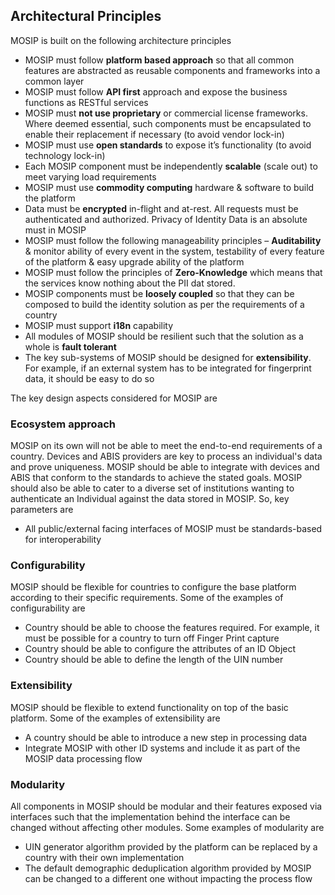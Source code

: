 ## Architectural Principles

MOSIP is built on the following architecture principles

* MOSIP must follow **platform based approach** so that all common features are abstracted as reusable components and frameworks into a common layer
* MOSIP must follow **API first** approach and expose the business functions as RESTful services
* MOSIP must **not use proprietary** or commercial license frameworks. Where deemed essential, such components must be encapsulated to enable their replacement if necessary (to avoid vendor lock-in)
* MOSIP must use **open standards** to expose it’s functionality (to avoid technology lock-in)
* Each MOSIP component must be independently **scalable** (scale out) to meet varying load requirements
* MOSIP must use **commodity computing** hardware & software to build the platform
* Data must be **encrypted** in-flight and at-rest. All requests must be authenticated and authorized. Privacy of Identity Data is an absolute must in MOSIP
* MOSIP must follow the following manageability principles – **Auditability** & monitor ability of every event in the system, testability of every feature of the platform & easy upgrade ability of the platform
* MOSIP must follow the principles of **Zero-Knowledge** which means that the services know nothing about the PII dat stored.
* MOSIP components must be **loosely coupled** so that they can be composed to build the identity solution as per the requirements of a country
* MOSIP must support **i18n** capability
* All modules of MOSIP should be resilient such that the solution as a whole is **fault tolerant**
* The key sub-systems of MOSIP should be designed for **extensibility**. For example, if an external system has to be integrated for fingerprint data, it should be easy to do so

The key design aspects considered for MOSIP are

### Ecosystem approach
MOSIP on its own will not be able to meet the end-to-end requirements of a country. Devices and ABIS providers are key to process an individual's data and prove uniqueness. MOSIP should be able to integrate with devices and ABIS that conform to the standards to achieve the stated goals. MOSIP should also be able to cater to a diverse set of institutions wanting to authenticate an Individual against the data stored in MOSIP.
So, key parameters are
* All public/external facing interfaces of MOSIP must be standards-based for interoperability

### Configurability
MOSIP should be flexible for countries to configure the base platform according to their specific requirements. Some of the examples of configurability are

* Country should be able to choose the features required. For example, it must be possible for a country to turn off Finger Print capture
* Country should be able to configure the attributes of an ID Object
* Country should be able to define the length of the UIN number

### Extensibility
MOSIP should be flexible to extend functionality on top of the basic platform. Some of the examples of extensibility are

* A country should be able to introduce a new step in processing data
* Integrate MOSIP with other ID systems and include it as part of the MOSIP data processing flow

### Modularity
All components in MOSIP should be modular and their features exposed via interfaces such that the implementation behind the interface can be changed without affecting other modules. Some examples of modularity are

* UIN generator algorithm provided by the platform can be replaced by a country with their own implementation
* The default demographic deduplication algorithm provided by MOSIP can be changed to a different one without impacting the process flow
